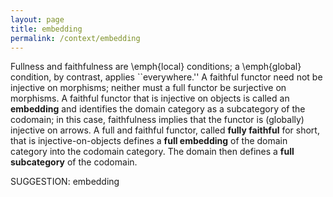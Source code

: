 ```yaml
---
layout: page
title: embedding
permalink: /context/embedding
---
```

 Fullness and faithfulness are \emph{local} conditions; a \emph{global} condition, by contrast, applies ``everywhere.'' A faithful functor need not be injective on morphisms; neither must a full functor be surjective on morphisms.   A faithful functor that is injective on objects is called an **embedding** and identifies the domain category as a subcategory of the codomain; in this case, faithfulness implies that the functor is (globally) injective on arrows.  A full and faithful functor, called  **fully faithful** for short, that is injective-on-objects defines a **full embedding** of the domain category into the codomain category. The domain then defines a **full subcategory** of the codomain.


SUGGESTION: embedding